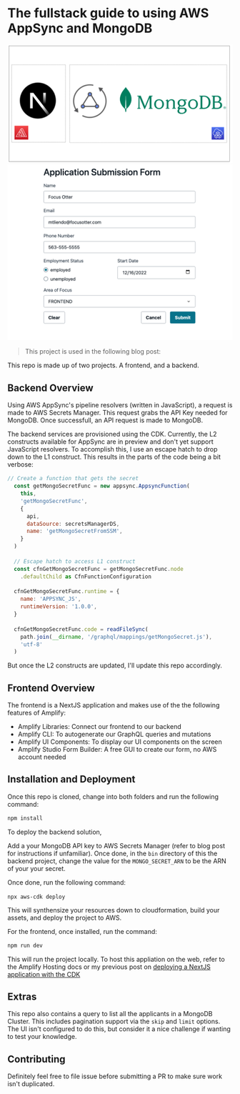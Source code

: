 # The fullstack guide to using AWS AppSync and MongoDB

![appsync with mongodb](./images/fullstack-appsync-mongodb.png)
![appsync with mongodb frontend](./images/fullstack-appsync-mongodb-frontend.png)

> This project is used in the following blog post:

This repo is made up of two projects. A frontend, and a backend.

## Backend Overview

Using AWS AppSync's pipeline resolvers (written in JavaScript), a request is made to AWS Secrets Manager. This request grabs the API Key needed for MongoDB. Once successfull, an API request is made to MongoDB.

The backend services are provisioned using the CDK. Currently, the L2 constructs available for AppSync are in preview and don't yet support JavaScript resolvers. To accomplish this, I use an escape hatch to drop down to the L1 construct. This results in the parts of the code being a bit verbose:

```js
// Create a function that gets the secret
  const getMongoSecretFunc = new appsync.AppsyncFunction(
    this,
    'getMongoSecretFunc',
    {
      api,
      dataSource: secretsManagerDS,
      name: 'getMongoSecretFromSSM',
    }
  )

  // Escape hatch to access L1 construct
  const cfnGetMongoSecretFunc = getMongoSecretFunc.node
    .defaultChild as CfnFunctionConfiguration

  cfnGetMongoSecretFunc.runtime = {
    name: 'APPSYNC_JS',
    runtimeVersion: '1.0.0',
  }

  cfnGetMongoSecretFunc.code = readFileSync(
    path.join(__dirname, '/graphql/mappings/getMongoSecret.js'),
    'utf-8'
  )
```

But once the L2 constructs are updated, I'll update this repo accordingly.

## Frontend Overview

The frontend is a NextJS application and makes use of the the following features of Amplify:

- Amplify Libraries: Connect our frontend to our backend
- Amplify CLI: To autogenerate our GraphQL queries and mutations
- Amplify UI Components: To display our UI components on the screen
- Amplify Studio Form Builder: A free GUI to create our form, no AWS account needed

## Installation and Deployment

Once this repo is cloned, change into both folders and run the following command:

```bash
npm install
```

To deploy the backend solution,

Add a your MongoDB API key to AWS Secrets Manager (refer to blog post for instructions if unfamiliar). Once done, in the `bin` directory of this the backend project, change the value for the `MONGO_SECRET_ARN` to be the ARN of your your secret.

Once done, run the following command:

`npx aws-cdk deploy`

This will synthensize your resources down to cloudformation, build your assets, and deploy the project to AWS.

For the frontend, once installed, run the command:

```bash
npm run dev
```

This will run the project locally. To host this appliation on the web, refer to the Amplify Hosting docs or my previous post on [deploying a NextJS application with the CDK](https://aws.amazon.com/blogs/mobile/deploy-a-nextjs-13-application-to-amplify-with-the-aws-cdk/)

## Extras

This repo also contains a query to list all the applicants in a MongoDB Cluster. This includes pagination support via the `skip` and `limit` options. The UI isn't configured to do this, but consider it a nice challenge if wanting to test your knowledge.

## Contributing

Definitely feel free to file issue before submitting a PR to make sure work isn't duplicated.
